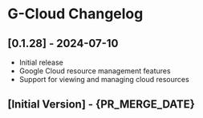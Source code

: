 # G-Cloud  Changelog

## [0.1.28] - 2024-07-10
- Initial release
- Google Cloud resource management features
- Support for viewing and managing cloud resources

## [Initial Version] - {PR_MERGE_DATE}